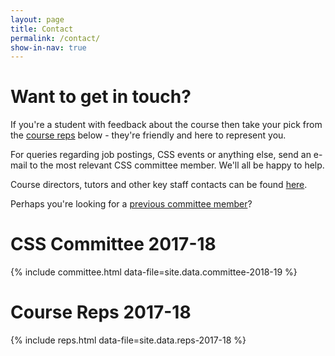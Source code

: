 ```yaml
---
layout: page
title: Contact
permalink: /contact/
show-in-nav: true
---
```


# Want to get in touch?

If you're a student with feedback about the course then take your pick from the [course reps](#course-reps-2017-18) below - they're friendly and here to represent you.

For queries regarding job postings, CSS events or anything else, send an e-mail to the most relevant CSS committee member. We'll all be happy to help.

Course directors, tutors and other key staff contacts can be found [here](http://www.bris.ac.uk/engineering/departments/computerscience/contact/).

Perhaps you're looking for a [previous committee member](/pages/halloffame)?

# CSS Committee 2017-18

{% include committee.html data-file=site.data.committee-2018-19 %}

# Course Reps 2017-18

{% include reps.html data-file=site.data.reps-2017-18 %}
